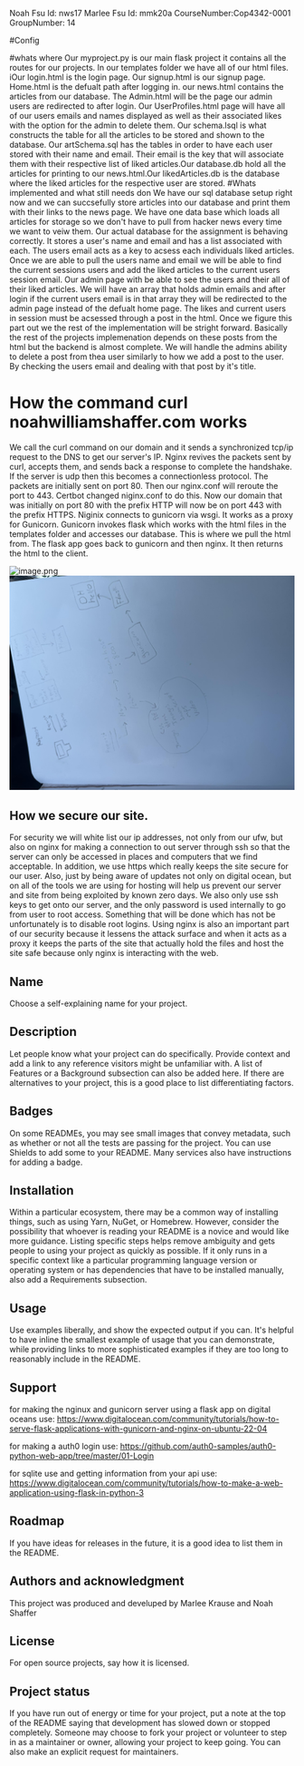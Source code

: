 Noah Fsu Id: nws17
Marlee Fsu Id: mmk20a
CourseNumber:Cop4342-0001
GroupNumber: 14

#Config

#whats where
Our myproject.py is our main flask project it contains all the routes for our projects. In our templates folder we have all of our html files. iOur login.html is the login page. Our signup.html is our signup page. Home.html is the defualt path after logging in. our news.html contains the articles from our database. The Admin.html will be the page our admin users are redirected to after login. Our UserProfiles.html page will have all of our users emails and names displayed as well as their associated likes with the option for the admin to delete them. Our schema.lsql is what constructs the table for all the articles to be stored and shown to the database. Our artSchema.sql has the tables in order to have each user stored with their name and email. Their email is the key that will associate them with their respective list of liked articles.Our database.db hold all the articles for printing to our news.html.Our likedArticles.db is the database where the liked articles for the respective user are stored. 
#Whats implemented and what still needs don
We have our sql database setup right now and we can succsefully store articles into our database and print them with their links to the news page. We have one data base which loads all articles for storage so we don't have to pull from hacker news every time we want to veiw them. Our actual database for the assignment is behaving correctly. It stores a user's name and email and has a list associated with each. The users email acts as a key to acsess each individuals liked articles. Once we are able to pull the users name and email we will be able to find the current sessions users and add the liked articles to the current users session email. Our admin page with be able to see the users and their all of their liked articles. We will have an array that holds admin emails and after login if the current users email is in that array they will be redirected to the admin page instead of the defualt home page. The likes and current users in session must be acsessed through a post in the html. Once we figure this part out we the rest of the implementation will be stright forward. Basically the rest of the projects implemenation depends on these posts from the html but the backend is almost complete. We will handle the admins ability to delete a post from thea user similarly to how we add a post to the user. By checking the users email and dealing with that post by it's title. 
# How the command curl noahwilliamshaffer.com works

We call the curl command on our domain and it sends a synchronized tcp/ip request to the DNS to get our server's IP. Nginx revives the packets sent by curl, accepts them, and sends back a response to complete the handshake. If the server is udp then this becomes a connectionless protocol. The packets are initially sent on port 80. Then our nginx.conf will reroute the port to 443. Certbot changed niginx.conf to do this.  Now our domain that was initially on port 80 with the prefix HTTP will now be on port 443 with the prefix HTTPS. Niginix connects to gunicorn via wsgi. It works as a proxy for Gunicorn. Gunicorn invokes flask which works with the html files in the templates folder and accesses our database. This is where we pull the html from. The flask app goes back to gunicorn and then nginx. It then returns the html to the client. 

![image.png](./image.png)
![image-1.png](./image-1.png)

## How we secure our site.

For security we will white list our ip addresses, not only from our ufw, but also on nginx for making a connection to out server through ssh so that the server can only be accessed in places and computers that we find acceptable. In addition, we use https which really keeps the site secure for our user. Also, just by being aware of updates not only on digital ocean, but on all of the tools we are using for hosting will help us prevent our server and site from being exploited by known zero days. We also only use ssh keys to get onto our server, and the only password is used internally to go from user to root access. Something that will be done which has not be unfortunately is to disable root logins. Using nginx is also an important part of our security because it lessens the attack surface and when it acts as a proxy it keeps the parts of the site that actually hold the files and host the site safe because only nginx is interacting with the web.


## Name
Choose a self-explaining name for your project.

## Description
Let people know what your project can do specifically. Provide context and add a link to any reference visitors might be unfamiliar with. A list of Features or a Background subsection can also be added here. If there are alternatives to your project, this is a good place to list differentiating factors.

## Badges
On some READMEs, you may see small images that convey metadata, such as whether or not all the tests are passing for the project. You can use Shields to add some to your README. Many services also have instructions for adding a badge.


## Installation
Within a particular ecosystem, there may be a common way of installing things, such as using Yarn, NuGet, or Homebrew. However, consider the possibility that whoever is reading your README is a novice and would like more guidance. Listing specific steps helps remove ambiguity and gets people to using your project as quickly as possible. If it only runs in a specific context like a particular programming language version or operating system or has dependencies that have to be installed manually, also add a Requirements subsection.

## Usage
Use examples liberally, and show the expected output if you can. It's helpful to have inline the smallest example of usage that you can demonstrate, while providing links to more sophisticated examples if they are too long to reasonably include in the README.

## Support
for making the nginux and gunicorn server using a flask app on digital oceans use:
https://www.digitalocean.com/community/tutorials/how-to-serve-flask-applications-with-gunicorn-and-nginx-on-ubuntu-22-04

for making a auth0 login use:
https://github.com/auth0-samples/auth0-python-web-app/tree/master/01-Login

for sqlite use and getting information from your api use:
https://www.digitalocean.com/community/tutorials/how-to-make-a-web-application-using-flask-in-python-3


## Roadmap
If you have ideas for releases in the future, it is a good idea to list them in the README.

## Authors and acknowledgment
This project was produced and develuped by Marlee Krause and Noah Shaffer

## License
For open source projects, say how it is licensed.

## Project status
If you have run out of energy or time for your project, put a note at the top of the README saying that development has slowed down or stopped completely. Someone may choose to fork your project or volunteer to step in as a maintainer or owner, allowing your project to keep going. You can also make an explicit request for maintainers.
